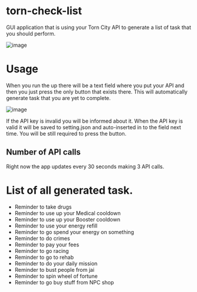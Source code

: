 # torn-check-list
GUI application that is using your Torn City API to generate a list of task that you should perform.  

![image](https://user-images.githubusercontent.com/59464917/137616372-115b5a4d-30ef-4a33-9256-83f77b49eb47.png)

# Usage

When you run the up there will be a text field where you put your API and then you just press the only button that exists there. This will automatically generate task that you are yet to complete.

![image](https://user-images.githubusercontent.com/59464917/137613724-89b455b7-c6d6-4901-a094-2bd5c3c83f06.png)

If the API key is invalid you will be informed about it. When the API key is valid it will be saved to setting.json and auto-inserted in to the field next time. You will be still required to press the button.

## Number of API calls
Right now the app updates every 30 seconds making 3 API calls.

# List of all generated task. 

- Reminder to take drugs 
- Reminder to use up your Medical cooldown
- Reminder to use up your Booster cooldown
- Reminder to use your energy refill
- Reminder to go spend your energy on something 
- Reminder to do crimes 
- Reminder to pay your fees
- Reminder to go racing 
- Reminder to go to rehab 
- Reminder to do your daily mission 
- Reminder to bust people from jai
- Reminder to spin wheel of fortune
- Reminder to go buy stuff from NPC shop

